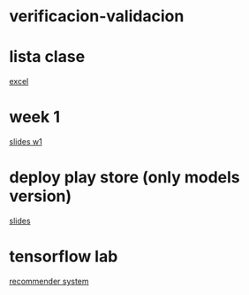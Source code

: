 # verificacion-validacion

# lista clase
[excel](https://docs.google.com/spreadsheets/d/1fhqItb7jyi3Xu53yMMlhXHcKx0TA9KmHYX-quA73lFs/edit?usp=sharing)

# week 1
[slides w1](https://docs.google.com/presentation/d/12h7RjwYmXD3clyz-s4RrJMJhlrmmN4DaJucOjhf8rbE/edit?usp=sharing)

# deploy play store (only models version)
[slides](https://docs.google.com/presentation/d/1M3LQZPz6FSjGS1cWXz-E1ZnZgV6VM5z3xwSqI4uTBEc/edit?usp=sharing)

# tensorflow lab
[recommender system](https://docs.google.com/presentation/d/1PjtODU5tDMB9TkGUpPW9szM9tYjtskOlOmHZ1UaMYZg/edit?usp=sharing)
